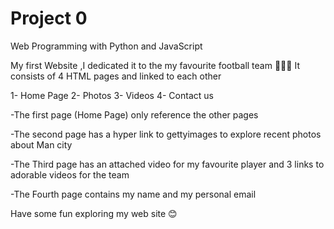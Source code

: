 # Project 0

Web Programming with Python and JavaScript

My first Website ,I dedicated it to the my favourite football team 💙💙💙
It consists of 4 HTML pages and linked to each other 

1- Home Page 
2- Photos
3- Videos
4- Contact us

-The first page (Home Page) only reference the other pages 

-The second page has a hyper link to gettyimages to explore recent photos about Man city

-The Third page has an attached video for my favourite player and 3 links to adorable videos for the team 

-The Fourth page contains my name and my personal email

Have some fun exploring my web site 😊
